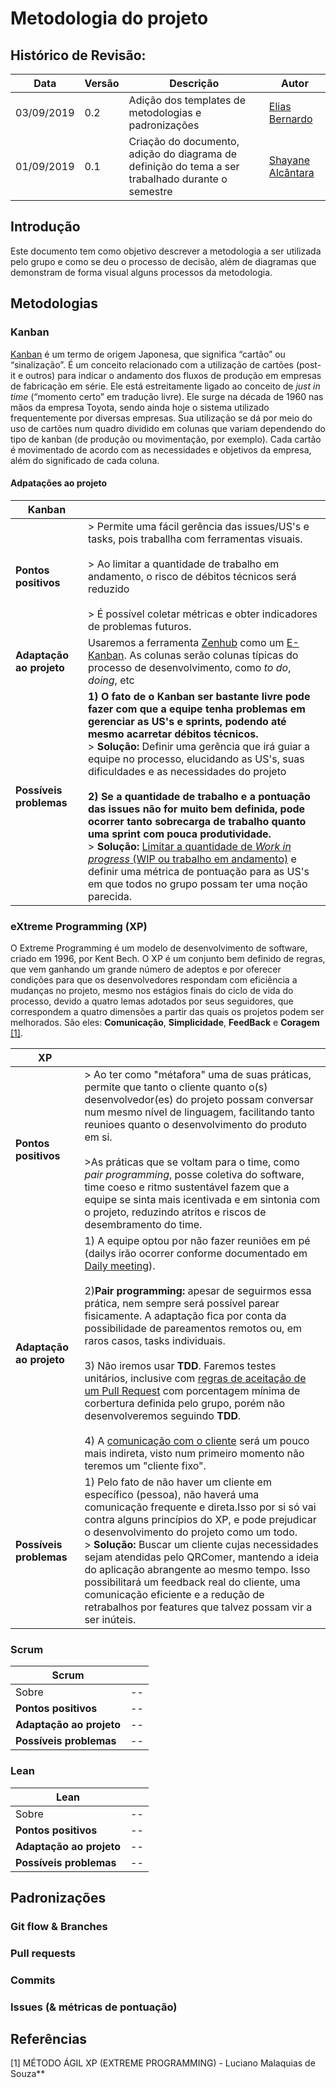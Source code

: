 # Metodologia do projeto

## Histórico de Revisão:
|Data|Versão|Descrição|Autor|
|-|-|-|-|
|03/09/2019|0.2|Adição dos templates de metodologias e padronizações  | [Elias Bernardo](https://github.com/ebmm01)|
|01/09/2019|0.1|Criação do documento, adição do diagrama de definição do tema a ser trabalhado durante o semestre | [Shayane Alcântara](https://github.com/shayanealcantara)|

## Introdução

Este documento tem como objetivo descrever a metodologia a ser utilizada pelo grupo e como se deu o processo de decisão, além de diagramas que demonstram de forma visual alguns processos da metodologia.

## Metodologias 

### Kanban

[Kanban](../../iniciativas_extras/kanban/5w2h) é um termo de origem Japonesa, que significa “cartão” ou “sinalização”. É um conceito relacionado com a utilização de cartões (post-it e outros) para indicar o andamento dos fluxos de produção em empresas de fabricação em série. Ele está estreitamente ligado ao conceito de _just in time_ (“momento certo” em tradução livre). Ele surge na década de 1960 nas mãos da empresa Toyota, sendo ainda hoje o sistema utilizado frequentemente por diversas empresas. Sua utilização se dá por meio do uso de cartões num quadro dividido em colunas que variam dependendo do tipo de kanban (de produção ou movimentação, por exemplo). Cada cartão é movimentado de acordo com as necessidades e objetivos da empresa, além do significado de cada coluna.

#### Adpatações ao projeto



| Kanban |  |
|--|--|
|__Pontos positivos__| > Permite uma fácil gerência das issues/US's e tasks, pois traballha com ferramentas visuais. <br> <br> > Ao limitar a quantidade de trabalho em andamento, o risco de débitos técnicos será reduzido <br> <br> > É possível coletar métricas e obter indicadores de problemas futuros. |
|__Adaptação ao projeto__| Usaremos a ferramenta [Zenhub](https://www.zenhub.com/) como um [E-Kanban](../../iniciativas_extras/kanban/melhorias/#2-melhorias). As colunas serão colunas típicas do processo de desenvolvimento, como _to do_, _doing_, etc |
|__Possíveis problemas__| __1) O fato de o Kanban ser bastante livre pode fazer com que a equipe tenha problemas em gerenciar as US's e sprints, podendo até mesmo acarretar débitos técnicos.__ <br> > __Solução:__ Definir uma gerência que irá guiar a equipe no processo, elucidando as US's, suas dificuldades e as necessidades do projeto <br> <br> __2) Se a quantidade de trabalho e a pontuação das issues não for muito bem definida, pode ocorrer tanto sobrecarga de trabalho quanto uma sprint com pouca produtividade.__ <br> > __Solução:__ [Limitar a quantidade de _Work in progress_ (WIP ou trabalho em andamento)]() e definir uma métrica de pontuação para as US's em que todos no grupo possam ter uma noção parecida.|

### eXtreme Programming (XP)

O Extreme Programming é um modelo de desenvolvimento de software, criado em 1996, por Kent Bech. O XP é um conjunto bem definido de regras, que vem ganhando um grande número de adeptos e por oferecer condições para que os desenvolvedores respondam com eficiência a mudanças no projeto, mesmo nos estágios finais do ciclo de vida do processo, devido a quatro lemas adotados por seus seguidores, que correspondem a quatro dimensões a partir das quais os projetos podem ser melhorados. São eles: __Comunicação__, __Simplicidade__, __FeedBack__ e __Coragem__ [[1]](#referencias). 

| XP |  |
|--|--|
|__Pontos positivos__| > Ao ter como "métafora" uma de suas práticas, permite que tanto o cliente quanto o(s) desenvolvedor(es) do projeto possam conversar num mesmo nível de linguagem, facilitando tanto reunioes quanto o desenvolvimento do produto em si. <br> <br> >As práticas que se voltam para o time, como _pair programming_, posse coletiva do software, time coeso e ritmo sustentável fazem que a equipe se sinta mais icentivada e em sintonia com o projeto, reduzindo atritos e riscos de desembramento do time.|
|__Adaptação ao projeto__| 1) A equipe optou por não fazer reuniões em pé (dailys irão ocorrer conforme documentado em [Daily meeting]()). <br> <br> 2)__Pair programming:__ apesar de seguirmos essa prática, nem sempre será possível parear fisicamente. A adaptação fica por conta da possibilidade de pareamentos remotos ou, em raros casos, tasks individuais. <br> <br> 3) Não iremos usar __TDD__. Faremos testes unitários, inclusive com [regras de aceitação de um Pull Request]() com porcentagem mínima de corbertura definida pelo grupo, porém não desenvolveremos seguindo __TDD__. <br> <br> 4) A [comunicação com o cliente]() será um pouco mais indireta, visto num primeiro momento não teremos um "cliente fixo". |
|__Possíveis problemas__| 1)  Pelo fato de não haver um cliente em específico (pessoa), não haverá uma comunicação frequente e direta.Isso por si só vai contra alguns princípios do XP, e pode prejudicar o desenvolvimento do projeto como um todo. <br> > __Solução:__ Buscar um cliente cujas necessidades sejam atendidas pelo QRComer, mantendo a ideia do aplicação abrangente ao mesmo tempo. Isso possibilitará um feedback real do cliente, uma comunicação eficiente e a redução de retrabalhos por features que talvez possam vir a ser inúteis.|

### Scrum

| Scrum |  |
|--|--|
|Sobre|--|
|__Pontos positivos__|--|
|__Adaptação ao projeto__|--|
|__Possíveis problemas__|--|

### Lean

| Lean |  |
|--|--|
|Sobre|--|
|__Pontos positivos__|--|
|__Adaptação ao projeto__|--|
|__Possíveis problemas__|--|


## Padronizações

### Git flow & Branches

### Pull requests

### Commits

### Issues (& métricas de pontuação)

## Referências 

[1] MÉTODO ÁGIL XP (EXTREME PROGRAMMING) -  Luciano Malaquias de Souza**